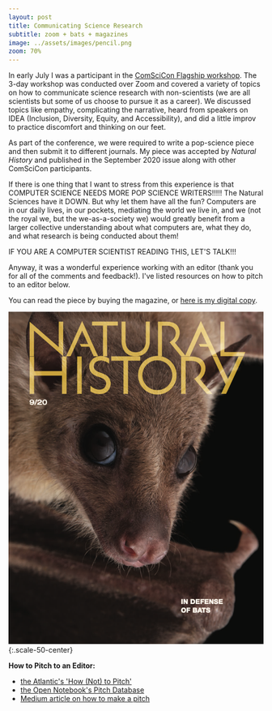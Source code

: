 ```yaml
---
layout: post
title: Communicating Science Research
subtitle: zoom + bats + magazines
image: ../assets/images/pencil.png
zoom: 70%
---
```


In early July I was a participant in the [ComSciCon Flagship workshop](https://comscicon.com/). The 3-day workshop was conducted over Zoom and covered a variety of topics on how to communicate science research with non-scientists (we are all scientists but some of us choose to pursue it as a career). We discussed topics like empathy, complicating the narrative, heard from speakers on IDEA (Inclusion, Diversity, Equity, and Accessibility), and did a little improv to practice discomfort and thinking on our feet.

As part of the conference, we were required to write a pop-science piece and then submit it to different journals. My piece was accepted by _Natural History_ and published in the September 2020 issue along with other ComSciCon participants.

If there is one thing that I want to stress from this experience is that COMPUTER SCIENCE NEEDS MORE POP SCIENCE WRITERS!!!!! The Natural Sciences have it DOWN. But why let them have all the fun? Computers are in our daily lives, in our pockets, mediating the world we live in, and we (not the royal we, but the we-as-a-society we) would greatly benefit from a larger collective understanding about what computers are, what they do, and what research is being conducted about them!

IF YOU ARE A COMPUTER SCIENTIST READING THIS, LET'S TALK!!!

Anyway, it was a wonderful experience working with an editor (thank you for all of the comments and feedback!). I've listed resources on how to pitch to an editor below.

You can read the piece by buying the magazine, or [here is my digital copy](/assets/images/nh/Sep20-NH-digital-edition.pdf).

![Image of the cover of the September 20 magazine. An adorable bat!](/assets/images/nh/nh-cover.png){:.scale-50-center}

**How to Pitch to an Editor:**

- [the Atlantic's 'How (Not) to Pitch'](https://www.theatlantic.com/business/archive/2013/08/how-not-to-pitch/279193/)
- [the Open Notebook's Pitch Database](https://www.theopennotebook.com/pitch-database/)
- [Medium article on how to make a pitch](https://medium.com/@annfriedman/how-and-where-to-pitch-your-writing-1c316fa37bda)
